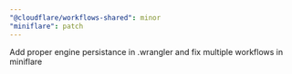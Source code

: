 ```yaml
---
"@cloudflare/workflows-shared": minor
"miniflare": patch
---
```


Add proper engine persistance in .wrangler and fix multiple workflows in miniflare
